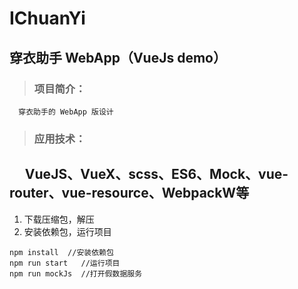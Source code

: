 # IChuanYi
穿衣助手 WebApp（VueJs demo）
---
> ### 项目简介：
      穿衣助手的 WebApp 版设计
> ### 应用技术：
      VueJS、VueX、scss、ES6、Mock、vue-router、vue-resource、WebpackW等
---
1. 下载压缩包，解压
2. 安装依赖包，运行项目
```
npm install  //安装依赖包
npm run start   //运行项目
npm run mockJs  //打开假数据服务
```
